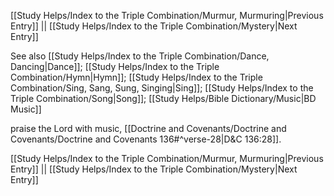 [[Study Helps/Index to the Triple Combination/Murmur, Murmuring|Previous Entry]]  ||  [[Study Helps/Index to the Triple Combination/Mystery|Next Entry]]

 See also [[Study Helps/Index to the Triple Combination/Dance, Dancing|Dance]]; [[Study Helps/Index to the Triple Combination/Hymn|Hymn]]; [[Study Helps/Index to the Triple Combination/Sing, Sang, Sung, Singing|Sing]]; [[Study Helps/Index to the Triple Combination/Song|Song]]; [[Study Helps/Bible Dictionary/Music|BD Music]]

 praise the Lord with music, [[Doctrine and Covenants/Doctrine and Covenants/Doctrine and Covenants 136#^verse-28|D&C 136:28]].

[[Study Helps/Index to the Triple Combination/Murmur, Murmuring|Previous Entry]]  ||  [[Study Helps/Index to the Triple Combination/Mystery|Next Entry]]